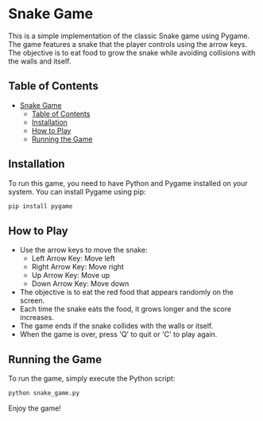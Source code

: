# Snake Game

This is a simple implementation of the classic Snake game using Pygame. The game features a snake that the player controls using the arrow keys. The objective is to eat food to grow the snake while avoiding collisions with the walls and itself.

## Table of Contents

- [Snake Game](#snake-game)
  - [Table of Contents](#table-of-contents)
  - [Installation](#installation)
  - [How to Play](#how-to-play)
  - [Running the Game](#running-the-game)


## Installation

To run this game, you need to have Python and Pygame installed on your system. You can install Pygame using pip:

```bash
pip install pygame
```

## How to Play

- Use the arrow keys to move the snake:
  - Left Arrow Key: Move left
  - Right Arrow Key: Move right
  - Up Arrow Key: Move up
  - Down Arrow Key: Move down
- The objective is to eat the red food that appears randomly on the screen.
- Each time the snake eats the food, it grows longer and the score increases.
- The game ends if the snake collides with the walls or itself.
- When the game is over, press 'Q' to quit or 'C' to play again.

## Running the Game

To run the game, simply execute the Python script:

```bash
python snake_game.py
```

Enjoy the game!